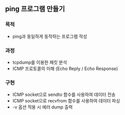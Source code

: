 ## ping 프로그램 만들기

### 목적
- ping과 동일하게 동작하는 프로그램 작성

### 과정
- tcpdump를 이용한 패킷 분석
- ICMP 프로토콜의 이해 (Echo Reply / Echo Response)

### 구현
- ICMP socket으로 sendto 함수를 사용하여 데이터 전송
- ICMP socket으로 recvfrom 함수를 사용하여 데이터 파싱
- -v 옵션 적용 시 에러 dump 출력
